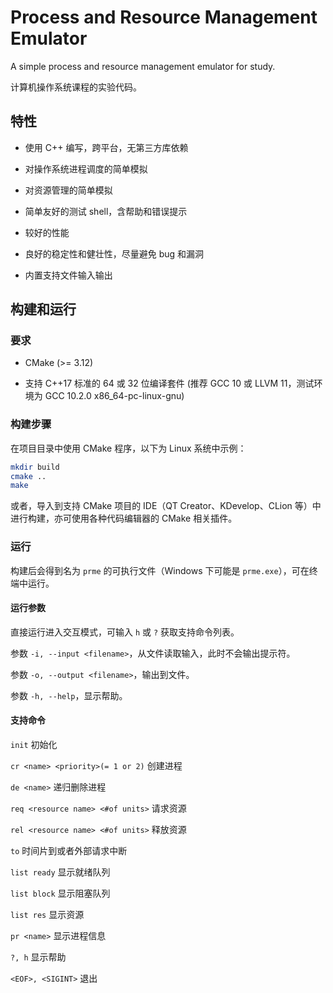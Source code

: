 # Process and Resource Management Emulator

A simple process and resource management emulator for study.

计算机操作系统课程的实验代码。

## 特性

- 使用 C++ 编写，跨平台，无第三方库依赖

- 对操作系统进程调度的简单模拟

- 对资源管理的简单模拟

- 简单友好的测试 shell，含帮助和错误提示

- 较好的性能

- 良好的稳定性和健壮性，尽量避免 bug 和漏洞

- 内置支持文件输入输出

## 构建和运行

### 要求

- CMake (>= 3.12)

- 支持 C++17 标准的 64 或 32 位编译套件 (推荐 GCC 10 或 LLVM 11，测试环境为 GCC 10.2.0 x86_64-pc-linux-gnu)

### 构建步骤

在项目目录中使用 CMake 程序，以下为 Linux 系统中示例：

```sh
mkdir build
cmake ..
make
```

或者，导入到支持 CMake 项目的 IDE（QT Creator、KDevelop、CLion 等）中进行构建，亦可使用各种代码编辑器的 CMake 相关插件。

### 运行

构建后会得到名为 `prme` 的可执行文件（Windows 下可能是 `prme.exe`），可在终端中运行。

#### 运行参数

直接运行进入交互模式，可输入 `h` 或 `?` 获取支持命令列表。

参数 `-i, --input <filename>`，从文件读取输入，此时不会输出提示符。

参数 `-o, --output <filename>`，输出到文件。

参数 `-h, --help`，显示帮助。

#### 支持命令

`init` 初始化

`cr <name> <priority>(= 1 or 2)` 创建进程

`de <name>` 递归删除进程

`req <resource name> <#of units>` 请求资源

`rel <resource name> <#of units>` 释放资源

`to` 时间片到或者外部请求中断

`list ready` 显示就绪队列

`list block` 显示阻塞队列

`list res` 显示资源

`pr <name>` 显示进程信息

`?, h` 显示帮助

`<EOF>, <SIGINT>` 退出
